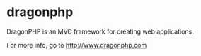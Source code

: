 dragonphp
=========

DragonPHP is an MVC framework for creating web applications.

For more info, go to http://www.dragonphp.com
